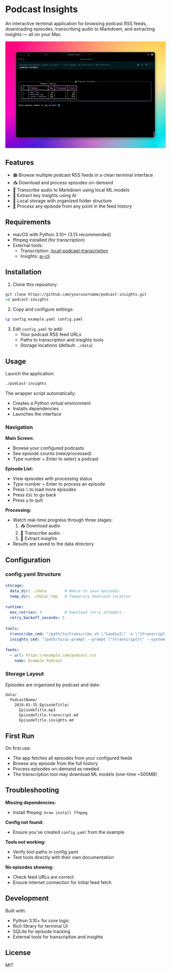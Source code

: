 # Podcast Insights

An interactive terminal application for browsing podcast RSS feeds, downloading episodes, transcribing audio to Markdown, and extracting insights — all on your Mac.

![Podcast Insights Library](docs/podcast-insights_library.png)

## Features

- 📻 Browse multiple podcast RSS feeds in a clean terminal interface
- 📥 Download and process episodes on-demand
- 📝 Transcribe audio to Markdown using local ML models
- 🧠 Extract key insights using AI
- 💾 Local storage with organized folder structure
- 🎯 Process any episode from any point in the feed history

## Requirements

- macOS with Python 3.10+ (3.13 recommended)
- ffmpeg installed (for transcription)
- External tools:
  - Transcription: [local-podcast-transcription](https://github.com/michaeldiestelberg/local-podcast-transcription)
  - Insights: [ai-cli](https://github.com/michaeldiestelberg/ai-cli)

## Installation

1. Clone this repository:
```bash
git clone https://github.com/yourusername/podcast-insights.git
cd podcast-insights
```

2. Copy and configure settings:
```bash
cp config.example.yaml config.yaml
```

3. Edit `config.yaml` to add:
   - Your podcast RSS feed URLs
   - Paths to transcription and insights tools
   - Storage locations (default: `./data`)

## Usage

Launch the application:
```bash
./podcast-insights
```

The wrapper script automatically:
- Creates a Python virtual environment
- Installs dependencies
- Launches the interface

### Navigation

**Main Screen:**
- Browse your configured podcasts
- See episode counts (new/processed)
- Type number + Enter to select a podcast

**Episode List:**
- View episodes with processing status
- Type number + Enter to process an episode
- Press `l` to load more episodes
- Press `ESC` to go back
- Press `q` to quit

**Processing:**
- Watch real-time progress through three stages:
  1. 📥 Download audio
  2. 📝 Transcribe audio
  3. 🧠 Extract insights
- Results are saved to the data directory

## Configuration

### config.yaml Structure

```yaml
storage:
  data_dir: ./data        # Where to save episodes
  temp_dir: ./data/_tmp   # Temporary download location

runtime:
  max_retries: 3          # Download retry attempts
  retry_backoff_seconds: 5

tools:
  transcribe_cmd: "/path/to/transcribe.sh \"{audio}\" -o \"{transcript}\""
  insights_cmd: "/path/to/ai-prompt --prompt \"{transcript}\" --system-prompt podcast-insights --output-path \"{episode_dir}\" --output-name \"{insights_file}\""

feeds:
  - url: https://example.com/podcast.rss
    name: Example Podcast
```

### Storage Layout

Episodes are organized by podcast and date:
```
data/
  PodcastName/
    2024-01-15_EpisodeTitle/
      EpisodeTitle.mp3
      EpisodeTitle.transcript.md
      EpisodeTitle.insights.md
```

## First Run

On first use:
- The app fetches all episodes from your configured feeds
- Browse any episode from the full history
- Process episodes on-demand as needed
- The transcription tool may download ML models (one-time ~500MB)

## Troubleshooting

**Missing dependencies:**
- Install ffmpeg: `brew install ffmpeg`

**Config not found:**
- Ensure you've created `config.yaml` from the example

**Tools not working:**
- Verify tool paths in config.yaml
- Test tools directly with their own documentation

**No episodes showing:**
- Check feed URLs are correct
- Ensure internet connection for initial feed fetch

## Development

Built with:
- Python 3.10+ for core logic
- Rich library for terminal UI
- SQLite for episode tracking
- External tools for transcription and insights

## License

MIT